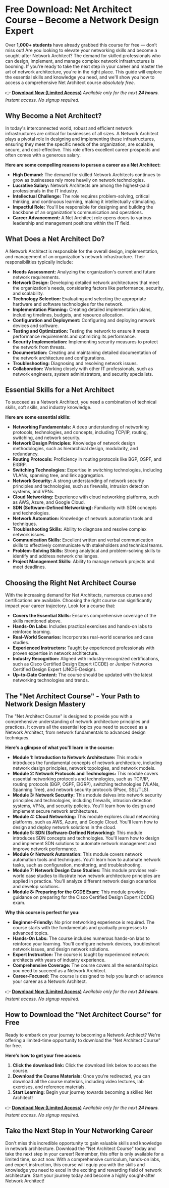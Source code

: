 # Free Download: Net Architect Course – Become a Network Design Expert

Over **1,000+ students** have already grabbed this course for free — don’t miss out!
Are you looking to elevate your networking skills and become a sought-after Network Architect? The demand for skilled professionals who can design, implement, and manage complex network infrastructures is booming. If you're ready to take the next step in your career and master the art of network architecture, you're in the right place. This guide will explore the essential skills and knowledge you need, and we'll show you how to access a comprehensive Net Architect course *absolutely free*.

👉 [**Download Now (Limited Access)**](https://udemywork.com/net-architect-course)
_Available only for the next **24 hours**._
_Instant access. No signup required._

## Why Become a Net Architect?

In today's interconnected world, robust and efficient network infrastructures are critical for businesses of all sizes. A Network Architect plays a pivotal role in designing and implementing these infrastructures, ensuring they meet the specific needs of the organization, are scalable, secure, and cost-effective. This role offers excellent career prospects and often comes with a generous salary.

**Here are some compelling reasons to pursue a career as a Net Architect:**

*   **High Demand:** The demand for skilled Network Architects continues to grow as businesses rely more heavily on network technologies.
*   **Lucrative Salary:** Network Architects are among the highest-paid professionals in the IT industry.
*   **Intellectual Challenge:** The role requires problem-solving, critical thinking, and continuous learning, making it intellectually stimulating.
*   **Impactful Role:** You'll be responsible for designing and building the backbone of an organization's communication and operations.
*   **Career Advancement:** A Net Architect role opens doors to various leadership and management positions within the IT field.

## What Does a Net Architect Do?

A Network Architect is responsible for the overall design, implementation, and management of an organization's network infrastructure. Their responsibilities typically include:

*   **Needs Assessment:** Analyzing the organization's current and future network requirements.
*   **Network Design:** Developing detailed network architectures that meet the organization's needs, considering factors like performance, security, and scalability.
*   **Technology Selection:** Evaluating and selecting the appropriate hardware and software technologies for the network.
*   **Implementation Planning:** Creating detailed implementation plans, including timelines, budgets, and resource allocation.
*   **Configuration and Deployment:** Configuring and deploying network devices and software.
*   **Testing and Optimization:** Testing the network to ensure it meets performance requirements and optimizing its performance.
*   **Security Implementation:** Implementing security measures to protect the network from threats.
*   **Documentation:** Creating and maintaining detailed documentation of the network architecture and configurations.
*   **Troubleshooting:** Diagnosing and resolving network issues.
*   **Collaboration:** Working closely with other IT professionals, such as network engineers, system administrators, and security specialists.

## Essential Skills for a Net Architect

To succeed as a Network Architect, you need a combination of technical skills, soft skills, and industry knowledge.

**Here are some essential skills:**

*   **Networking Fundamentals:** A deep understanding of networking protocols, technologies, and concepts, including TCP/IP, routing, switching, and network security.
*   **Network Design Principles:** Knowledge of network design methodologies, such as hierarchical design, modularity, and redundancy.
*   **Routing Protocols:** Proficiency in routing protocols like BGP, OSPF, and EIGRP.
*   **Switching Technologies:** Expertise in switching technologies, including VLANs, spanning tree, and link aggregation.
*   **Network Security:** A strong understanding of network security principles and technologies, such as firewalls, intrusion detection systems, and VPNs.
*   **Cloud Networking:** Experience with cloud networking platforms, such as AWS, Azure, and Google Cloud.
*   **SDN (Software-Defined Networking):** Familiarity with SDN concepts and technologies.
*   **Network Automation:** Knowledge of network automation tools and techniques.
*   **Troubleshooting Skills:** Ability to diagnose and resolve complex network issues.
*   **Communication Skills:** Excellent written and verbal communication skills to effectively communicate with stakeholders and technical teams.
*   **Problem-Solving Skills:** Strong analytical and problem-solving skills to identify and address network challenges.
*   **Project Management Skills:** Ability to manage network projects and meet deadlines.

## Choosing the Right Net Architect Course

With the increasing demand for Net Architects, numerous courses and certifications are available. Choosing the right course can significantly impact your career trajectory. Look for a course that:

*   **Covers the Essential Skills:** Ensures comprehensive coverage of the skills mentioned above.
*   **Hands-On Labs:** Includes practical exercises and hands-on labs to reinforce learning.
*   **Real-World Scenarios:** Incorporates real-world scenarios and case studies.
*   **Experienced Instructors:** Taught by experienced professionals with proven expertise in network architecture.
*   **Industry Recognition:** Aligned with industry-recognized certifications, such as Cisco Certified Design Expert (CCDE) or Juniper Networks Certified Design Expert (JNCIE-Design).
*   **Up-to-Date Content:** The course should be updated with the latest networking technologies and trends.

## The "Net Architect Course" - Your Path to Network Design Mastery

The "Net Architect Course" is designed to provide you with a comprehensive understanding of network architecture principles and practices. It covers all the essential topics you need to succeed as a Network Architect, from network fundamentals to advanced design techniques.

**Here's a glimpse of what you'll learn in the course:**

*   **Module 1: Introduction to Network Architecture:** This module introduces the fundamental concepts of network architecture, including network design principles, network topologies, and network models.
*   **Module 2: Network Protocols and Technologies:** This module covers essential networking protocols and technologies, such as TCP/IP, routing protocols (BGP, OSPF, EIGRP), switching technologies (VLANs, Spanning Tree), and network security protocols (IPsec, SSL/TLS).
*   **Module 3: Network Security:** This module delves into network security principles and technologies, including firewalls, intrusion detection systems, VPNs, and security policies. You'll learn how to design and implement secure network architectures.
*   **Module 4: Cloud Networking:** This module explores cloud networking platforms, such as AWS, Azure, and Google Cloud. You'll learn how to design and deploy network solutions in the cloud.
*   **Module 5: SDN (Software-Defined Networking):** This module introduces SDN concepts and technologies. You'll learn how to design and implement SDN solutions to automate network management and improve network performance.
*   **Module 6: Network Automation:** This module covers network automation tools and techniques. You'll learn how to automate network tasks, such as configuration, monitoring, and troubleshooting.
*   **Module 7: Network Design Case Studies:** This module provides real-world case studies to illustrate how network architecture principles are applied in practice. You'll analyze different network design scenarios and develop solutions.
*   **Module 8: Preparing for the CCDE Exam:** This module provides guidance on preparing for the Cisco Certified Design Expert (CCDE) exam.

**Why this course is perfect for you:**

*   **Beginner-Friendly:** No prior networking experience is required. The course starts with the fundamentals and gradually progresses to advanced topics.
*   **Hands-On Labs:** The course includes numerous hands-on labs to reinforce your learning. You'll configure network devices, troubleshoot network issues, and design network solutions.
*   **Expert Instruction:** The course is taught by experienced network architects with years of industry experience.
*   **Comprehensive Coverage:** The course covers all the essential topics you need to succeed as a Network Architect.
*   **Career-Focused:** The course is designed to help you launch or advance your career as a Network Architect.

👉 [**Download Now (Limited Access)**](https://udemywork.com/net-architect-course)
_Available only for the next **24 hours**._
_Instant access. No signup required._

## How to Download the "Net Architect Course" for Free

Ready to embark on your journey to becoming a Network Architect? We're offering a limited-time opportunity to download the "Net Architect Course" for free.

**Here's how to get your free access:**

1.  **Click the download link:** Click the download link below to access the course.
2.  **Download the Course Materials:** Once you're redirected, you can download all the course materials, including video lectures, lab exercises, and reference materials.
3.  **Start Learning:** Begin your journey towards becoming a skilled Net Architect!

👉 [**Download Now (Limited Access)**](https://udemywork.com/net-architect-course)
_Available only for the next **24 hours**._
_Instant access. No signup required._

## Take the Next Step in Your Networking Career

Don't miss this incredible opportunity to gain valuable skills and knowledge in network architecture. Download the "Net Architect Course" today and take the next step in your career! Remember, this offer is only available for a limited time, so act now. With a comprehensive curriculum, hands-on labs, and expert instruction, this course will equip you with the skills and knowledge you need to excel in the exciting and rewarding field of network architecture. Start your journey today and become a highly sought-after Network Architect!
